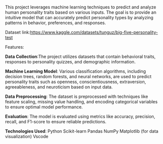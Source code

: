 This project leverages machine learning techniques to predict and analyze human personality traits based on various inputs. The goal is to provide an intuitive model that can accurately predict personality types by analyzing patterns in behavior, preferences, and responses.

Dataset link:https://www.kaggle.com/datasets/tunguz/big-five-personality-test

Features:

**Data Collection**:The project utilizes datasets that contain behavioral traits, responses to personality quizzes, and demographic information.

**Machine Learning Model**: Various classification algorithms, including decision trees, random forests, and neural networks, are used to predict personality traits such as openness, conscientiousness, extraversion, agreeableness, and neuroticism based on input data.

**Data Preprocessing**: The dataset is preprocessed with techniques like feature scaling, missing value handling, and encoding categorical variables to ensure optimal model performance.

**Evaluation**: The model is evaluated using metrics like accuracy, precision, recall, and F1-score to ensure reliable predictions.

**Technologies Used**:
Python
Scikit-learn
Pandas
NumPy
Matplotlib (for data visualization)
Vscode
